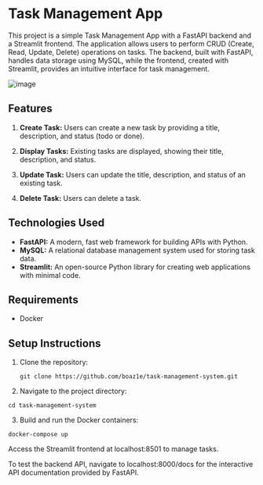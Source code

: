 # Task Management App

This project is a simple Task Management App with a FastAPI backend and a Streamlit frontend. The application allows users to perform CRUD (Create, Read, Update, Delete) operations on tasks. The backend, built with FastAPI, handles data storage using MySQL, while the frontend, created with Streamlit, provides an intuitive interface for task management.

![image](https://github.com/boaz1e/task-management-system/assets/108184198/0f84cb4e-efc6-485b-bc6d-970977a1dba9)

## Features

1. **Create Task:** Users can create a new task by providing a title, description, and status (todo or done).

2. **Display Tasks:** Existing tasks are displayed, showing their title, description, and status.

3. **Update Task:** Users can update the title, description, and status of an existing task.

4. **Delete Task:** Users can delete a task.

## Technologies Used

- **FastAPI:** A modern, fast web framework for building APIs with Python.
- **MySQL:** A relational database management system used for storing task data.
- **Streamlit:** An open-source Python library for creating web applications with minimal code.

## Requirements

- Docker

## Setup Instructions

1. Clone the repository:
   ```
   git clone https://github.com/boaz1e/task-management-system.git
   ```
2. Navigate to the project directory:

```
cd task-management-system
```

3. Build and run the Docker containers:

```
docker-compose up
```

Access the Streamlit frontend at localhost:8501 to manage tasks.

To test the backend API, navigate to localhost:8000/docs for the interactive API documentation provided by FastAPI.
